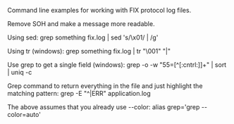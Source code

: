 Command line examples for working with FIX protocol log files.

Remove SOH and make a message more readable.

Using sed:
grep something fix.log | sed 's/\x01/ | /g'

Using tr (windows):
grep something fix.log | tr "\001" "|"

Use grep to get a single field (windows):
grep -o -w "55=[^[:cntrl:]]\+" | sort | uniq -c


Grep command to return everything in the file and just highlight the matching pattern:
grep -E "^|ERR" application.log

The above assumes that you already use --color:
alias grep='grep --color=auto'
